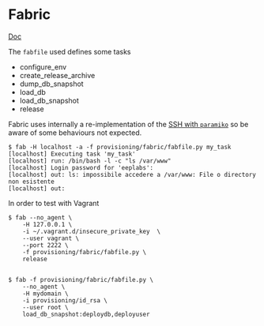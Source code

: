 Fabric
======

[Doc](http://docs.fabfile.org/)

The ``fabfile`` used defines some tasks

 - configure_env
 - create_release_archive
 - dump_db_snapshot
 - load_db
 - load_db_snapshot
 - release


Fabric uses internally a re-implementation of the [SSH with ``paramiko``](http://docs.fabfile.org/en/latest/usage/ssh.html)
so be aware of some behaviours not expected.

    $ fab -H localhost -a -f provisioning/fabric/fabfile.py my_task
    [localhost] Executing task 'my_task'
    [localhost] run: /bin/bash -l -c "ls /var/www"
    [localhost] Login password for 'eeplabs': 
    [localhost] out: ls: impossibile accedere a /var/www: File o directory non esistente
    [localhost] out:

In order to test with Vagrant

    $ fab --no_agent \
        -H 127.0.0.1 \
        -i ~/.vagrant.d/insecure_private_key  \
        --user vagrant \
        --port 2222 \
        -f provisioning/fabric/fabfile.py \
        release


    $ fab -f provisioning/fabric/fabfile.py \
        --no_agent \
        -H mydomain \
        -i provisioning/id_rsa \
        --user root \
        load_db_snapshot:deploydb,deployuser